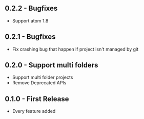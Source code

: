 ## 0.2.2 - Bugfixes
* Support atom 1.8

## 0.2.1 - Bugfixes
* Fix crashing bug that happen if project isn't managed by git

## 0.2.0 - Support multi folders
* Support multi folder projects
* Remove Deprecated APIs

## 0.1.0 - First Release
* Every feature added
